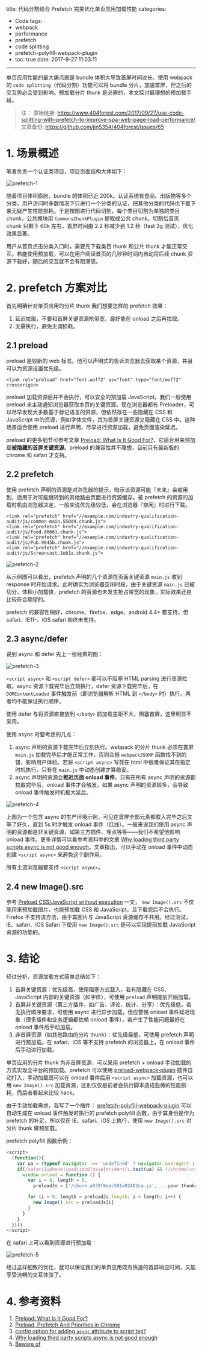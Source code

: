 title: 代码分割结合 Prefetch 完美优化单页应用加载性能
categories:
  - Code
tags:
  - webpack
  - performance
  - prefetch
  - code splitting
  - prefetch-polyfill-webpack-plugin
  - toc: true
date: 2017-9-27 11:03:11
---

单页应用性能的最大痛点就是 bundle 体积大导致首屏时间过长。使用 webpack 的 `code splitting`（代码分割）功能可以将 bundle 分片，加速首屏，但之后的交互势必会受到影响。预加载分片 thunk 是必需的，本文探讨最理想的预加载手段。

<!-- more -->

> 注：
> 原始链接: https://www.404forest.com/2017/09/27/use-code-splitting-with-prefetch-to-improve-spa-web-page-load-performance/
> 文章备份: https://github.com/jin5354/404forest/issues/65

# 1. 场景概述

笔者负责一个认证类项目，项目页面结构大体如下：

![prefetch-1](/imgs/blog/prefetch-1.png)

随着项目体积膨胀，bundle 的体积已近 200k。认证系统有食品、出版物等多个分类，用户访问时多数情况下只进行一个分类的认证，把其他分类的代码也下载下来无疑产生性能损耗。于是按图进行代码切割，每个类目切割为单独的类目 chunk，公共模块用 `CommonsChunkPlugin` 提取成公共 chunk。切割后首页 chunk 只剩下 60k 左右，首屏时间由 2.2 秒减少到 1.2 秒（fast 3g 测试），优化效果显著。

用户从首页点击分类入口时，需要先下载类目 thunk 和公共 thunk 才能正常交互。若能使用预加载，可以在用户阅读首页的几秒钟时间内自动将后续 chunk 资源下载好，随后的交互就不会有阻滞感。

# 2. prefetch 方案对比

首先明确针对单页应用的分片 thunk 我们想要怎样的 prefetch 效果：

1. 延迟拉取，不要和首屏关键资源抢带宽，最好能在 onload 之后再拉取。
2. 无需执行，避免无谓损耗。

## 2.1 preload

preload 是较新的 web 标准。他可以声明式的告诉浏览器去获取某个资源，并且可以为资源设置优先级。

```
<link rel="preload" href="font.woff2" as="font" type="font/woff2" crossorigin>
```

preload 加载资源后并不会执行，可以安全的预加载 JavaScript。我们一般使用 preload 来主动通知浏览器获取本页的关键资源。现在浏览器都有 Preloader，可以尽早发现大多数基于标记语言的资源，但依然存在一些隐藏在 CSS 和 JavaScript 中的资源，例如字体文件，其为首屏关键资源又隐藏在 CSS 中。这种场景适合使用 preload 进行声明，尽早进行资源加载，避免页面渲染延迟。

preload 的更多细节可参考文章 [Preload: What Is It Good For?](https://www.smashingmagazine.com/2016/02/preload-what-is-it-good-for/)，它适合用来预加载**被隐藏的首屏关键资源**。preload 的兼容性并不理想，目前只有最新版的 chrome 和 safari 才支持。

## 2.2 prefetch

使用 prefetch 声明的资源是对浏览器的提示，暗示该资源可能『未来』会被用到，适用于对可能跳转到的其他路由页面进行资源缓存。被 prefetch 的资源的加载时机由浏览器决定，一般来说优先级较低，会在浏览器『空闲』时进行下载。

```
<link rel="prefetch" href="//example.com/industry-qualification-audit/js/common-main.550d4.chunk.js">
<link rel="prefetch" href="//example.com/industry-qualification-audit/js/Food.86661.chunk.js">
<link rel="prefetch" href="//example.com/industry-qualification-audit/js/Pub.9045b.chunk.js">
<link rel="prefetch" href="//example.com/industry-qualification-audit/js/Screencast.1eb1a.chunk.js">
```

![prefetch-2](/imgs/blog/prefetch-2.png)

从示例图可以看出，prefetch 声明的几个资源在页面关键资源 `main.js` 收到 response 时开始请求。此时确实为浏览器空闲时段，由于关键资源 `main.js` 已被切分，体积小加载快，prefetch 的资源也未发生抢占带宽的现象，实际效果还是比较符合期望的。

prefetch 的兼容性稍好，chrome、firefox、edge、android 4.4+ 都支持，但 safari、IE11-、iOS safari 始终未支持。

## 2.3 async/defer

说到 async 和 defer 先上一张经典的图：

![prefetch-3](/imgs/blog/prefetch-3.png)

`<script async>` 和 `<script defer>` 都可以不阻塞 HTML parsing 进行资源拉取。async 资源下载完毕后立刻执行，defer 资源下载完毕后，在 `DOMContentLoaded` 事件触发前（即浏览器解析 HTML 到 `</body>` 时）执行。两者均不能保证执行顺序。

使用 defer 与将资源直接放到 `</body>` 前加载差距不大，阻塞首屏，这里明显不采用。

使用 async 时要考虑的几点：

1. async 声明的资源下载完毕后立刻执行。webpack 的分片 thunk 必须在首屏 `main.js` 加载完毕后才能正常工作，否则会报 `webpackJSONP` 函数找不到的错，影响用户体验。若将 `<script async>` 写死在 html 中很难保证其在指定时机执行，只有在 `main.js` 中动态创建才算稳妥。
2. async 声明的资源会**推迟页面 onload 事件**。只有在所有 async 声明的资源都拉取完毕后，onload 事件才会触发。如果 async 声明的资源较多，会导致 onload 事件触发时机极大延后。

![prefetch-4](/imgs/blog/prefetch-4.png)

上图为一个包含 async 的生产环境示例，可见在首屏全部元素都载入完毕之后又等了好久，直到 5s 时才触发 onload 事件（红线）。一般来说我们使用 async 声明的资源都是非关键资源，如第三方插件、埋点等等——我们不希望他影响 onload 事件。更多详情可以看参考资料中的文章 [Why loading third party scripts async is not good enough](http://www.aaronpeters.nl/blog/why-loading-third-party-scripts-async-is-not-good-enough)。文章指出，可以手动在 onload 事件中动态创建 `<script async>` 来避免这个副作用。

所有主流浏览器都支持 `<script async>`。

## 2.4 new Image().src

参考 [Preload CSS/JavaScript without execution](http://www.phpied.com/preload-cssJavaScript-without-execution/) 一文， `new Image().src` 不仅能用来预加载图片，也能预加载 CSS 和 JavaScript，且下载完后不会执行。Firefox 不支持该方法，由于其图片与 JavaScript 资源缓存不共用。经过测试，IE、safari、iOS Safari 下使用 `new Image().src` 是可以实现提前加载 JavaScript 资源的功能的。

# 3. 结论

经过分析，资源加载方式简单总结如下：

1. 首屏关键资源：优先级高，使用阻塞方式载入，若有隐藏在 CSS、JavaScript 内部的关键资源（如字体），可使用 `preload` 声明提前开始加载。
2. 首屏非关键资源（第三方插件，如广告、评论、统计、分享）：优先级低，若无执行顺序要求，可使用 async 进行异步加载，但应警惕 onload 事件延迟现象（很多插件和业务逻辑都依赖 onload 事件），若产生了性能问题最好在 onload 事件后手动加载。
3. 非首屏资源（如其他路由的分片 thunk）：优先级最低，可使用 prefetch 声明进行预加载。在 safari、iOS 等不支持 prefetch 的浏览器上，在 onload 事件后手动进行加载。

单页应用的分片 thunk 为非首屏资源，可以采用 prefetch + onload 手动加载的方式实现全平台的预加载。prefetch 可以使用 [preload-webpack-plugin](https://github.com/GoogleChrome/preload-webpack-plugin) 插件自动打入，手动加载既可以在 onload 事件后用 `<script async>` 加载资源，也可以用 `new Image().src` 加载资源，区别仅仅是前者会执行脚本造成些微的性能损耗，而后者看起来比较 hack。

由于手动加载需求，我写了一个插件： [prefetch-polyfill-webpack-plugin](https://github.com/jin5354/prefetch-polyfill-webpack-plugin) 可以自动生成在 onload 事件触发时执行的 prefetch  polyfill 函数，由于其身份是作为 prefetch 的补足，所以仅在 IE、safari、iOS 上执行，使用 `new Image().src` 对分片 thunk 做预加载。

prefetch polyfill 函数示例：
```JavaScript
<script>
  (function(){
    var ua = (typeof navigator !== 'undefined' ? navigator.userAgent || '' : '')
    if(/safari|iphone|ipad|ipod|msie|trident/i.test(ua) && !/chrome|crios|crmo|firefox|iceweasel|fxios|edge/i.test(ua)) {
      window.onload = function () {
        var i = 0, length = 0,
          preloadJs = ['/chunk.a839f9eac501a92482ca.js', ...your thunks]

        for (i = 0, length = preloadJs.length; i < length; i++) {
          new Image().src = preloadJs[i]
        }
      }
    }
  })()
</script>
```
在 safari 上可以看到资源进行预加载：

![prefetch-5](/imgs/blog/prefetch-5.png)

经过这样细致的优化，就可以保证我们的单页应用既有快速的首屏响应时间，又能享受流畅的交互体验了。

# 4. 参考资料

1. [Preload: What Is It Good For?](https://www.smashingmagazine.com/2016/02/preload-what-is-it-good-for/)
2. [Preload, Prefetch And Priorities in Chrome](https://medium.com/reloading/preload-prefetch-and-priorities-in-chrome-776165961bbf)
3. [config option for adding `async` attribute to script tag?](https://github.com/jantimon/html-webpack-plugin/issues/113)
4. [Why loading third party scripts async is not good enough](http://www.aaronpeters.nl/blog/why-loading-third-party-scripts-async-is-not-good-enough)
5. [Beware of <script async defer> blocking HTML "load" event](https://gist.github.com/jakub-g/5286483ff5f29e8fdd9f)
6. [Preload CSS/JavaScript without execution](http://www.phpied.com/preload-cssJavaScript-without-execution/)
7. [preload-webpack-plugin](https://github.com/GoogleChrome/preload-webpack-plugin)
8. [prefetch-polyfill-webpack-plugin](https://github.com/jin5354/prefetch-polyfill-webpack-plugin)